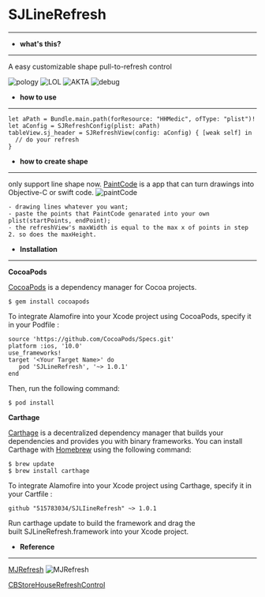 # SJLineRefresh
***
- **what's this?**
***
A easy customizable shape pull-to-refresh control

![pology](./polygon.gif)
![LOL](./LOL.gif)
![AKTA](./AKTA.gif)
![debug](./debug.gif)

- **how to use**
***
```
let aPath = Bundle.main.path(forResource: "HHMedic", ofType: "plist")!
let aConfig = SJRefreshConfig(plist: aPath)
tableView.sj_header = SJRefreshView(config: aConfig) { [weak self] in
  // do your refresh
}

```

- **how to create shape**
***
only support line shape now.
[PaintCode](https://www.paintcodeapp.com) is a app that can turn drawings into Objective-C or swift code.
![paintCode](./paintCode.png)

```
- drawing lines whatever you want;
- paste the points that PaintCode genarated into your own plist(startPoints, endPoint);
- the refreshView's maxWidth is equal to the max x of points in step 2. so does the maxHeight.
```

- **Installation**
***
**CocoaPods**

[CocoaPods](http://cocoapods.org/) is a dependency manager for Cocoa projects.
```
$ gem install cocoapods
```

To integrate Alamofire into your Xcode project using CocoaPods, specify it in your Podfile
:
```
source 'https://github.com/CocoaPods/Specs.git'
platform :ios, '10.0'
use_frameworks!
target '<Your Target Name>' do
   pod 'SJLineRefresh', '~> 1.0.1'
end
```
Then, run the following command:
```
$ pod install
```

**Carthage**

[Carthage](https://github.com/Carthage/Carthage) is a decentralized dependency manager that builds your dependencies and provides you with binary frameworks.
You can install Carthage with [Homebrew](http://brew.sh/) using the following command:
```
$ brew update
$ brew install carthage
```
To integrate Alamofire into your Xcode project using Carthage, specify it in your Cartfile :
```
github "515783034/SJLIineRefresh" ~> 1.0.1
```
Run carthage update to build the framework and drag the built SJLineRefresh.framework into your Xcode project.

- **Reference**
***
[MJRefresh](https://github.com/CoderMJLee/MJRefresh)
![MJRefresh](https://camo.githubusercontent.com/e220e4bb5a8c28e1b14927253ffb67086cc2ab65/687474703a2f2f696d616765732e636e6974626c6f672e636f6d2f626c6f67323031352f3439373237392f3230313530352f3035313030343439323034333338352e706e67)

[CBStoreHouseRefreshControl](https://github.com/coolbeet/CBStoreHouseRefreshControl)
